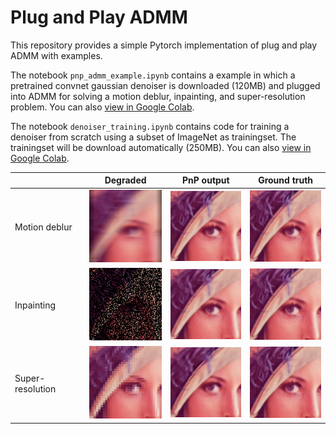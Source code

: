 # Plug and Play ADMM
This repository provides a simple Pytorch implementation of plug and play ADMM with examples. <br> 

The notebook `pnp_admm_example.ipynb` contains a example in which a pretrained convnet gaussian denoiser is downloaded (120MB) and plugged into ADMM for solving a motion deblur, inpainting, and super-resolution problem. You can also [view in Google Colab](https://colab.research.google.com/drive/1XHGdKA-eTvOUwto2jA89z1SEfLTdR-jN?usp=sharing). <br>

The notebook `denoiser_training.ipynb` contains code for training a denoiser from scratch using a subset of ImageNet as trainingset. The trainingset will be download automatically (250MB). You can also [view in Google Colab](https://colab.research.google.com/drive/1XHGdKA-eTvOUwto2jA89z1SEfLTdR-jN?usp=sharing).

|| Degraded | PnP output | Ground truth | 
|-- |--|--|--| 
|Motion deblur|![](figs/degraded_motion.png) | ![](figs/pnp_motion.png) | ![](figs/image_motion.png) |
|Inpainting|![](figs/degraded_inpainting.png) | ![](figs/pnp_inpainting.png) | ![](figs/image_inpainting.png) |
|Super-resolution|![](figs/degraded_superres.png) | ![](figs/pnp_superres.png) | ![](figs/image_superres.png) |
